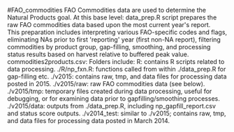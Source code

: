 #FAO_commodities
FAO Commodities data are used to determine the Natural Products goal.
At this base level:
data_prep.R script prepares the raw FAO commodities data based upon the most current year's report.  
This preparation includes interpreting various FAO-specific codes and flags, eliminating NAs prior to first 'reporting' year (first non-NA report),
filtering commodities by product group, gap-filling, smoothing, and processing status results based on harvest relative to buffered peak value.
commodities2products.csv: 
Folders include:
R: contains R scripts related to data processing.
./R/np_fxn.R: functions called from within ./data_prep.R for gap-filling etc.
./v2015: contains raw, tmp, and data files for processing data posted in 2015.
./v2015/raw: raw FAO commodities data (see below).
./v2015/tmp: temporary files created during data processing, useful for debugging, or for examining data prior to gapfilling/smoothing processes.
./v2015/data: outputs from ./data_prep.R, including np_gapfill_report.csv and status score outputs.
./v2014_test: similar to ./v2015; contains raw, tmp, and data files for processing data posted in March 2014.
